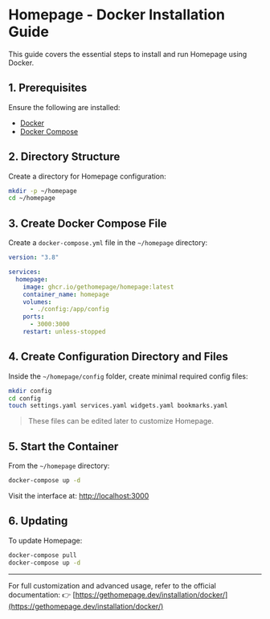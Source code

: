 # Homepage - Docker Installation Guide

This guide covers the essential steps to install and run Homepage using Docker.

## 1. Prerequisites

Ensure the following are installed:

- [Docker](https://docs.docker.com/get-docker/)
- [Docker Compose](https://docs.docker.com/compose/install/)

## 2. Directory Structure

Create a directory for Homepage configuration:

```bash
mkdir -p ~/homepage
cd ~/homepage
````

## 3. Create Docker Compose File

Create a `docker-compose.yml` file in the `~/homepage` directory:

```yaml
version: "3.8"

services:
  homepage:
    image: ghcr.io/gethomepage/homepage:latest
    container_name: homepage
    volumes:
      - ./config:/app/config
    ports:
      - 3000:3000
    restart: unless-stopped
```

## 4. Create Configuration Directory and Files

Inside the `~/homepage/config` folder, create minimal required config files:

```bash
mkdir config
cd config
touch settings.yaml services.yaml widgets.yaml bookmarks.yaml
```

> These files can be edited later to customize Homepage.

## 5. Start the Container

From the `~/homepage` directory:

```bash
docker-compose up -d
```

Visit the interface at: [http://localhost:3000](http://localhost:3000)

## 6. Updating

To update Homepage:

```bash
docker-compose pull
docker-compose up -d
```

---

For full customization and advanced usage, refer to the official documentation:
👉 [https://gethomepage.dev/installation/docker/](https://gethomepage.dev/installation/docker/)